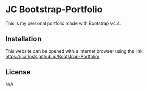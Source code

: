 # JC Bootstrap-Portfolio

This is my personal portfolio made with Bootstrap v4.4.

## Installation

This website can be opened with a internet browser using the link https://jcarlos8.github.io/Bootstrap-Portfolio/

## License

N/A
